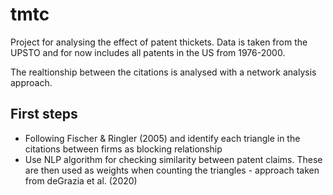 # tmtc

Project for analysing the effect of patent thickets. Data is taken from the UPSTO and for now includes all patents in the US from 1976-2000. 

The realtionship between the citations is analysed with a network analysis approach. 

## First steps

* Following Fischer \& Ringler (2005) and identify each triangle in the citations between firms as blocking relationship
* Use NLP algorithm for checking similarity between patent claims. These are then used as weights when counting the triangles - approach taken from deGrazia et al. (2020)